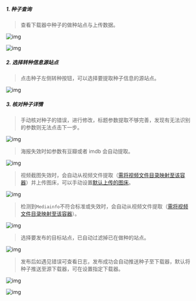 ##### 1. 种子查询

> 查看下载器中种子的做种站点与上传数据。

![img](https://img1.pixhost.to/images/8549/638633293_pixpin_2025-09-08_17-27-08.png)

![img](https://img1.pixhost.to/images/8549/638633288_pixpin_2025-09-08_17-28-51.png)

##### 2. 选择转种信息源站点

> 点击种子左侧转种按钮，可以选择要提取种子信息的源站点。

![img](https://img1.pixhost.to/images/8549/638633286_pixpin_2025-09-08_17-30-45.png)

##### 3. 核对种子详情

> 手动核对种子的错误，进行修改，标题参数提取不够完善，发现有无法识别的参数则无法点击下一步。

![img](https://img1.pixhost.to/images/8549/638633283_pixpin_2025-09-08_17-32-21.png)

> 海报失效时如参数有豆瓣或者 imdb 会自动提取。

![img](https://img1.pixhost.to/images/8549/638633281_pixpin_2025-09-08_17-32-30.png)

> 视频截图失效时，会自动从视频文件提取（[需将视频文件目录映射至该容器](https://sqing33.dpdns.org/#/docs/%E5%AE%89%E8%A3%85?id=%e8%a7%86%e9%a2%91%e6%96%87%e4%bb%b6%e6%98%a0%e5%b0%84)）并上传图床，可以手动设置[默认上传的图床](https://sqing33.dpdns.org/#/docs/%E5%8A%9F%E8%83%BD%E4%BB%8B%E7%BB%8D/%E8%AE%BE%E7%BD%AE?id=_4-%e8%bd%ac%e7%a7%8d%e8%ae%be%e7%bd%ae)。

![img](https://img1.pixhost.to/images/8549/638633279_pixpin_2025-09-08_17-34-55.png)

> 检测到`Mediainfo`不符合标准或失效时，会自动从视频文件提取（[需将视频文件目录映射至该容器](https://sqing33.dpdns.org/#/docs/%E5%AE%89%E8%A3%85?id=%e8%a7%86%e9%a2%91%e6%96%87%e4%bb%b6%e6%98%a0%e5%b0%84)）。

![img](https://img1.pixhost.to/images/8549/638633273_pixpin_2025-09-08_17-35-50.png)

> 选择要发布的目标站点，已自动过滤掉已在做种的站点。

![img](https://img1.pixhost.to/images/8549/638633270_pixpin_2025-09-08_17-36-27.png)

> 发布后如遇见错误可查看日志，发布成功会自动推送种子至下载器，默认将种子推送至源下载器，可在设置指定下载器。

![img](https://img1.pixhost.to/images/8549/638633267_pixpin_2025-09-08_17-37-37.png)

![img](https://img1.pixhost.to/images/8549/638633263_pixpin_2025-09-08_17-47-05.png)
